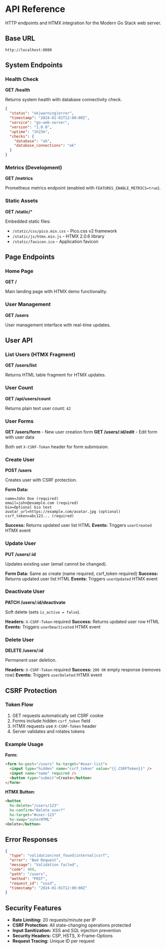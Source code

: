 # API Reference

HTTP endpoints and HTMX integration for the Modern Go Stack web server.

## Base URL

```
http://localhost:8080
```

## System Endpoints

### Health Check

**GET /health**

Returns system health with database connectivity check.

```json
{
  "status": "ok|warning|error",
  "timestamp": "2024-01-01T12:00:00Z",
  "service": "go-web-server",
  "version": "1.0.0",
  "uptime": "1h23m",
  "checks": {
    "database": "ok",
    "database_connections": "ok"
  }
}
```

### Metrics (Development)

**GET /metrics**

Prometheus metrics endpoint (enabled with `FEATURES_ENABLE_METRICS=true`).

### Static Assets

**GET /static/***

Embedded static files:

- `/static/css/pico.min.css` - Pico.css v2 framework
- `/static/js/htmx.min.js` - HTMX 2.0.6 library
- `/static/favicon.ico` - Application favicon

## Page Endpoints

### Home Page

**GET /**

Main landing page with HTMX demo functionality.

### User Management

**GET /users**

User management interface with real-time updates.

## User API

### List Users (HTMX Fragment)

**GET /users/list**

Returns HTML table fragment for HTMX updates.

### User Count

**GET /api/users/count**

Returns plain text user count: `42`

### User Forms

**GET /users/form** - New user creation form
**GET /users/:id/edit** - Edit form with user data

Both set `X-CSRF-Token` header for form submission.

### Create User

**POST /users**

Creates user with CSRF protection.

**Form Data:**

```
name=John Doe (required)
email=john@example.com (required)
bio=Optional bio text
avatar_url=https://example.com/avatar.jpg (optional)
csrf_token=abc123... (required)
```

**Success:** Returns updated user list HTML
**Events:** Triggers `userCreated` HTMX event

### Update User

**PUT /users/:id**

Updates existing user (email cannot be changed).

**Form Data:** Same as create (name required, csrf_token required)
**Success:** Returns updated user list HTML
**Events:** Triggers `userUpdated` HTMX event

### Deactivate User

**PATCH /users/:id/deactivate**

Soft delete (sets `is_active = false`).

**Headers:** `X-CSRF-Token` required
**Success:** Returns updated user row HTML
**Events:** Triggers `userDeactivated` HTMX event

### Delete User

**DELETE /users/:id**

Permanent user deletion.

**Headers:** `X-CSRF-Token` required
**Success:** `200 OK` empty response (removes row)
**Events:** Triggers `userDeleted` HTMX event

## CSRF Protection

### Token Flow

1. GET requests automatically set CSRF cookie
2. Forms include hidden `csrf_token` field
3. HTMX requests use `X-CSRF-Token` header
4. Server validates and rotates tokens

### Example Usage

**Form:**

```html
<form hx-post="/users" hx-target="#user-list">
  <input type="hidden" name="csrf_token" value="{{.CSRFToken}}" />
  <input name="name" required />
  <button type="submit">Create</button>
</form>
```

**HTMX Button:**

```html
<button 
  hx-delete="/users/123"
  hx-confirm="Delete user?"
  hx-target="#user-123"
  hx-swap="outerHTML"
>Delete</button>
```

## Error Responses

```json
{
  "type": "validation|not_found|internal|csrf",
  "error": "Bad Request",
  "message": "Validation failed",
  "code": 400,
  "path": "/users",
  "method": "POST",
  "request_id": "uuid",
  "timestamp": "2024-01-01T12:00:00Z"
}
```

## Security Features

- **Rate Limiting:** 20 requests/minute per IP
- **CSRF Protection:** All state-changing operations protected
- **Input Sanitization:** XSS and SQL injection prevention
- **Security Headers:** CSP, HSTS, X-Frame-Options
- **Request Tracing:** Unique ID per request
